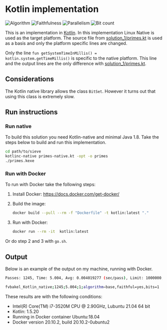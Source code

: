 # Kotlin implementation

![Algorithm](https://img.shields.io/badge/Algorithm-base-green)
![Faithfulness](https://img.shields.io/badge/Faithful-yes-green)
![Parallelism](https://img.shields.io/badge/Parallel-no-green)
![Bit count](https://img.shields.io/badge/Bits-1-green)

This is an implementation in [Kotlin](https://en.wikipedia.org/wiki/Kotlin_(programming_language)). In this implementation Linux Native is used as the target platform. The source file from [solution_1/primes.kt](../solution_1/primes.kt) is used as a basis and only the platform specific lines are changed.

Only the line `fun getSystemTimeInMillis() = kotlin.system.getTimeMillis()` is specific to the native platform. This line and the output lines are the only difference with [solution_1/primes.kt](../solution_1/primes.kt).

## Considerations

The Kotlin native library allows the class `BitSet`. However it turns out that using this class is extremely slow.

## Run instructions

### Run native

To build this solution you need Kotlin-native and minimal Java 1.8. Take the steps below to build and run this implementation.

```bash
cd path/to/sieve
kotlinc-native primes-native.kt -opt -o primes
./primes.kexe
```

### Run with Docker

To run with Docker take the following steps:

1. Install Docker: <https://docs.docker.com/get-docker/>
2. Build the image:

    ```bash
    docker build --pull --rm -f "Dockerfile" -t kotlin:latest "."
    ```

3. Run with Docker:

    ```bash
    docker run --rm -it  kotlin:latest 
    ```

Or do step 2 and 3 with `go.sh`.

## Output

Below is an example of the output on my machine, running with Docker.

```bash
Passes: 1245, Time: 5.004, Avg: 0.004019277 (sec/pass), Limit: 1000000, Count: 78498, Valid: true

fvbakel_Kotlin_native;1245;5.004;1;algorithm=base,faithful=yes,bits=1
```

These results are with the following conditions:

- Intel(R) Core(TM) i7-3520M CPU @ 2.90GHz, Lubuntu 21.04 64 bit
- Kotlin: 1.5.20
- Running in Docker container Ubuntu:18.04
- Docker version 20.10.2, build 20.10.2-0ubuntu2
